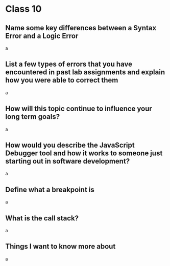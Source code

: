 # Class 10

## Name some key differences between a Syntax Error and a Logic Error

a

## List a few types of errors that you have encountered in past lab assignments and explain how you were able to correct them

a

## How will this topic continue to influence your long term goals?

a

## How would you describe the JavaScript Debugger tool and how it works to someone just starting out in software development?

a

## Define what a breakpoint is

a

## What is the call stack?

a

## Things I want to know more about

a
